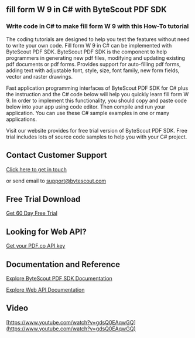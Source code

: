 ## fill form W 9 in C# with ByteScout PDF SDK

### Write code in C# to make fill form W 9 with this How-To tutorial

The coding tutorials are designed to help you test the features without need to write your own code. Fill form W 9 in C# can be implemented with ByteScout PDF SDK. ByteScout PDF SDK is the component to help programmers in generating new pdf files, modifying and updating existing pdf documents or pdf forms. Provides support for auto-filling pdf forms, adding text with adjustable font, style, size, font family, new form fields, vector and raster drawings.

Fast application programming interfaces of ByteScout PDF SDK for C# plus the instruction and the C# code below will help you quickly learn fill form W 9. In order to implement this functionality, you should copy and paste code below into your app using code editor. Then compile and run your application. You can use these C# sample examples in one or many applications.

Visit our website provides for free trial version of ByteScout PDF SDK. Free trial includes lots of source code samples to help you with your C# project.

## Contact Customer Support

[Click here to get in touch](https://bytescout.zendesk.com/hc/en-us/requests/new?subject=ByteScout%20PDF%20SDK%20Question)

or send email to [support@bytescout.com](mailto:support@bytescout.com?subject=ByteScout%20PDF%20SDK%20Question) 

## Free Trial Download

[Get 60 Day Free Trial](https://bytescout.com/download/web-installer?utm_source=github-readme)

## Looking for Web API? 

[Get your PDF.co API key](https://pdf.co/documentation/api?utm_source=github-readme)

## Documentation and Reference

[Explore ByteScout PDF SDK Documentation](https://bytescout.com/documentation/index.html?utm_source=github-readme)

[Explore Web API Documentation](https://pdf.co/documentation/api?utm_source=github-readme)

## Video

[https://www.youtube.com/watch?v=gdsQ0EAqwGQ](https://www.youtube.com/watch?v=gdsQ0EAqwGQ)